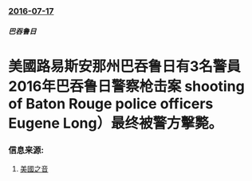 ### [2016-07-17](/news/2016/07/17/index.md)

##### 巴吞鲁日
# 美國路易斯安那州巴吞鲁日有3名警員2016年巴吞鲁日警察枪击案 shooting of Baton Rouge police officers Eugene Long）最终被警方擊斃。 




### 信息来源:

1. [美國之音](http://www.voachinese.com/a/news-us-police-shooting-20160717/3421895.html)
